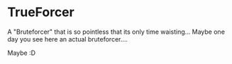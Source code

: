 # TrueForcer

A "Bruteforcer" that is so pointless that its only time waisting...
Maybe one day you see here an actual bruteforcer....



Maybe :D
